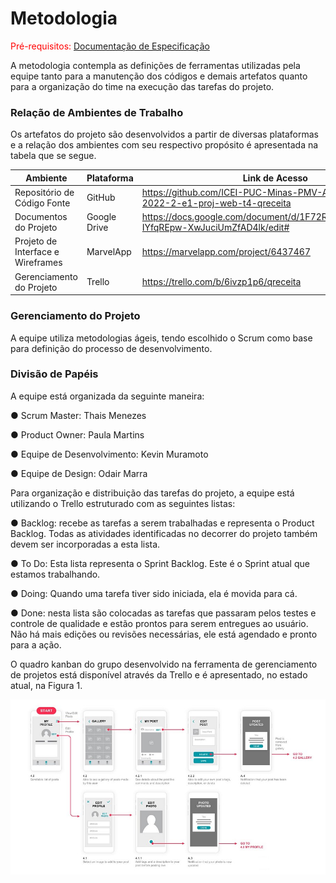 
# Metodologia

<span style="color:red">Pré-requisitos: <a href="2-Especificação do Projeto.md"> Documentação de Especificação</a></span>

A metodologia contempla as definições de ferramentas utilizadas pela equipe tanto para a manutenção dos códigos e demais artefatos quanto para a organização do time na execução das tarefas do projeto.

### Relação de Ambientes de Trabalho

Os artefatos do projeto são desenvolvidos a partir de diversas plataformas e a relação dos ambientes com seu respectivo propósito é apresentada na tabela que se segue.


|Ambiente| Plataforma|Link de Acesso                 |
|--------------------|------------------------------------|----------------------------------------|
|Repositório de Código Fonte | GitHub  | https://github.com/ICEI-PUC-Minas-PMV-ADS/pmv-ads-2022-2-e1-proj-web-t4-qreceita |
|Documentos do Projeto | Google Drive |  https://docs.google.com/document/d/1F72R13i_gHCGo0da6U-IYfqREpw-XwJuciUmZfAD4lk/edit#
|Projeto de Interface e Wireframes | MarvelApp| https://marvelapp.com/project/6437467  |
|Gerenciamento do Projeto  | Trello | https://trello.com/b/6ivzp1p6/qreceita  |


### Gerenciamento do Projeto

A equipe utiliza metodologias ágeis, tendo escolhido o Scrum como base para definição do processo de desenvolvimento.

### Divisão de Papéis

A equipe está organizada da seguinte maneira:

●  	Scrum Master: Thais Menezes

●  	Product Owner: Paula Martins

●  	Equipe de Desenvolvimento: Kevin Muramoto

●  	Equipe de Design: Odair Marra
 
 
Para organização e distribuição das tarefas do projeto, a equipe está utilizando o Trello estruturado com as seguintes listas:
 
●  	Backlog: recebe as tarefas a serem trabalhadas e representa o Product Backlog. Todas as atividades identificadas no decorrer do projeto também devem ser incorporadas a esta lista.

●  	To Do: Esta lista representa o Sprint Backlog. Este é o Sprint atual que estamos trabalhando.

●  	Doing: Quando uma tarefa tiver sido iniciada, ela é movida para cá.

●  	Done: nesta lista são colocadas as tarefas que passaram pelos testes e controle de qualidade e estão prontos para serem entregues ao usuário. Não há mais edições ou revisões necessárias, ele está agendado e pronto para a ação.
 
O quadro kanban do grupo desenvolvido na ferramenta de gerenciamento de projetos está disponível através da Trello e é apresentado, no estado atual, na Figura 1.

![Exemplo de UserFlow](img/userflow.jpg)
